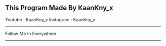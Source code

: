 This Program Made By KaanKny_x
------------------------------
Youtube : KaanKny_x
Instagram : KaanKny_x

------------------------------

Follow Me In Everywhere

------------------------------
